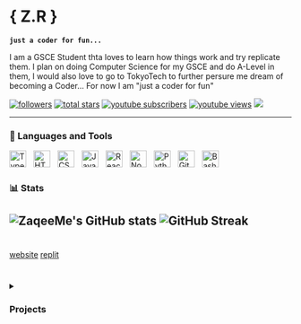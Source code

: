 # { Z.R }

**`just a coder for fun...`**

I am a GSCE Student thta loves to learn how things work and try replicate them. I plan on doing Computer Science for my GSCE and do A-Level in them, I would also love to go to TokyoTech to further persure me dream of becoming a Coder... For now I am "just a coder for fun" 


   

<p align="left">
      <a href="https://github.com/zaqee?tab=followers">
         <img alt="followers" title="Follow me on Github" src="https://custom-icon-badges.demolab.com/github/followers/zaqee?color=236ad3&labelColor=1155ba&style=for-the-badge&logo=person-add&label=Follow&logoColor=white"/></a>
      <a href="https://github.com/zaqee?tab=repositories&sort=stargazers">
         <img alt="total stars" title="Total stars on GitHub" src="https://custom-icon-badges.demolab.com/github/stars/zaqee?color=55960c&style=for-the-badge&labelColor=488207&logo=star"/></a>
   <a href="https://www.youtube.com/@maybezk?sub_confirmation=1">
         <img alt="youtube subscribers" title="Subscribe to my YouTube channel" src="https://custom-icon-badges.demolab.com/youtube/channel/subscribers/UCnE_0DY2Dr0Vez-deR3O20w?color=%23E05D44&label=SUBSCRIBE&logo=video&logoColor=white&style=for-the-badge&labelColor=CE4630"/></a> 
      <a href="https://www.youtube.com/@maybezk">
         <img alt="youtube views" title="YouTube views" src="https://custom-icon-badges.demolab.com/youtube/channel/views/UCnE_0DY2Dr0Vez-deR3O20w?color=%23E1AD0E&logo=eye&logoColor=white&style=for-the-badge&labelColor=C79600"/></a> 
   <a href="https://discord.gg/j7EHxKZZGp" alt="Discord" title="Discord">
    <img src="https://img.shields.io/discord/1229041650551099432?color=7289DA&logo=discord&logoColor=white&style=for-the-badge"/></a>
</p>

---

### 🧰 Languages and Tools

<img align="left" alt="TypeScript" width="30px" style="padding-right:10px;" src="https://cdn.jsdelivr.net/gh/devicons/devicon/icons/typescript/typescript-plain.svg" />
<img align="left" alt="HTML" width="30px" style="padding-right:10px;" src="https://cdn.jsdelivr.net/gh/devicons/devicon/icons/html5/html5-plain.svg" />
<img align="left" alt="CSS" width="30px" style="padding-right:10px;" src="https://cdn.jsdelivr.net/gh/devicons/devicon/icons/css3/css3-plain.svg" />
<img align="left" alt="JavaScript" width="30px" style="padding-right:10px;" src="https://cdn.jsdelivr.net/gh/devicons/devicon/icons/javascript/javascript-plain.svg" />
<img align="left" alt="React" width="30px" style="padding-right:10px;" src="https://cdn.jsdelivr.net/gh/devicons/devicon/icons/react/react-original.svg" />
<img align="left" alt="NodeJS" width="30px" style="padding-right:10px;" src="https://cdn.jsdelivr.net/gh/devicons/devicon/icons/nodejs/nodejs-original.svg" />
<img align="left" alt="Python" width="30px" style="padding-right:10px;" src="https://cdn.jsdelivr.net/gh/devicons/devicon/icons/python/python-plain.svg" />
<img align="left" alt="GitHub" width="30px" style="padding-right:10px;" src="https://cdn.jsdelivr.net/gh/devicons/devicon/icons/github/github-original.svg" />
<img align="left" alt="Bash" width="30px" style="padding-right:10px;" src="https://cdn.jsdelivr.net/gh/devicons/devicon/icons/bash/bash-original.svg" />
<br />

#

### 📊 Stats

![ZaqeeMe's GitHub stats](https://github-readme-stats.vercel.app/api?username=zaqee&show_icons=true&theme=gruvbox)
![GitHub Streak](https://streak-stats.demolab.com?user=zaqee&theme=gruvbox&border_radius=4.5)
---

<!-- BEGIN YOUTUBE-CARDS -->
<!-- END YOUTUBE-CARDS -->


#
[website](https://zaqee.me)
[replit](https://replit.com/@zaqee)

#

<details>
 <summary><h3>Projects</h3></summary>
   I will add later
<details/>
